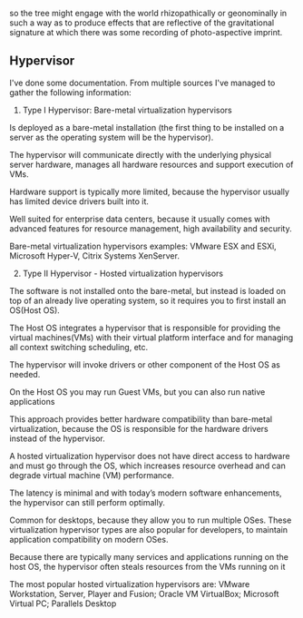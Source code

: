 so the tree might engage with the world rhizopathically or geonominally in such
a way as to produce effects that are reflective of the gravitational signature 
at which there was some recording of photo-aspective imprint. 


## Hypervisor

I've done some documentation. From multiple sources I've managed to gather the following information:



1. Type I Hypervisor: Bare-metal virtualization hypervisors

Is deployed as a bare-metal installation (the first thing to be installed on a server as the operating system will be the hypervisor).


The hypervisor will communicate directly with the underlying physical server hardware, manages all hardware resources and support execution of VMs.


Hardware support is typically more limited, because the hypervisor usually has limited device drivers built into it.


Well suited for enterprise data centers, because it usually comes with advanced features for resource management, high availability and security.


Bare-metal virtualization hypervisors examples: VMware ESX and ESXi, Microsoft Hyper-V, Citrix Systems XenServer.





2. Type II Hypervisor - Hosted virtualization hypervisors

The software is not installed onto the bare-metal, but instead is loaded on top of an already live operating system, so it requires you to first install an OS(Host OS).


The Host OS integrates a hypervisor that is responsible for providing the virtual machines(VMs) with their virtual platform interface and for managing all context switching scheduling, etc.


The hypervisor will invoke drivers or other component of the Host OS as needed.


On the Host OS you may run Guest VMs, but you can also run native applications


This approach provides better hardware compatibility than bare-metal virtualization, because the OS is responsible for the hardware drivers instead of the hypervisor.


A hosted virtualization hypervisor does not have direct access to hardware and must go through the OS, which increases resource overhead and can degrade virtual machine (VM) performance.


The latency is minimal and with today’s modern software enhancements, the hypervisor can still perform optimally.


Common for desktops, because they allow you to run multiple OSes. These virtualization hypervisor types are also popular for developers, to maintain application compatibility on modern OSes.


Because there are typically many services and applications running on the host OS, the hypervisor often steals resources from the VMs running on it


The most popular hosted virtualization hypervisors are: VMware Workstation, Server, Player and Fusion; Oracle VM VirtualBox; Microsoft Virtual PC; Parallels Desktop


